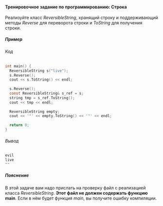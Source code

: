 #### Тренировочное задание по программированию: Строка ####

Реализуйте класс *ReversibleString*, хранящий строку и поддерживающий методы *Reverse* для переворота строки и *ToString* для получения строки.

##### Пример #####
###### Код ######
```objectivec
int main() {
  ReversibleString s("live");
  s.Reverse();
  cout << s.ToString() << endl;
  
  s.Reverse();
  const ReversibleString& s_ref = s;
  string tmp = s_ref.ToString();
  cout << tmp << endl;
  
  ReversibleString empty;
  cout << '"' << empty.ToString() << '"' << endl;
  
  return 0;
}
```

###### Вывод ######
```objectivec
evil
live
""
```

##### Пояснение #####
В этой задаче вам надо прислать на проверку файл с реализацией класса *ReversibleString*. **Этот файл не должен содержать функцию main**.
Если в нём будет функция *main*, вы получите ошибку компиляции.
